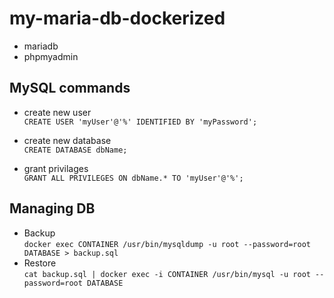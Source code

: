 # my-maria-db-dockerized

- mariadb
- phpmyadmin


## MySQL commands

- create new user    
`CREATE USER 'myUser'@'%' IDENTIFIED BY 'myPassword';`

- create new database     
`CREATE DATABASE dbName;`

- grant privilages     
`GRANT ALL PRIVILEGES ON dbName.* TO 'myUser'@'%';`

## Managing DB

- Backup     
`docker exec CONTAINER /usr/bin/mysqldump -u root --password=root DATABASE > backup.sql`
- Restore     
`cat backup.sql | docker exec -i CONTAINER /usr/bin/mysql -u root --password=root DATABASE`
